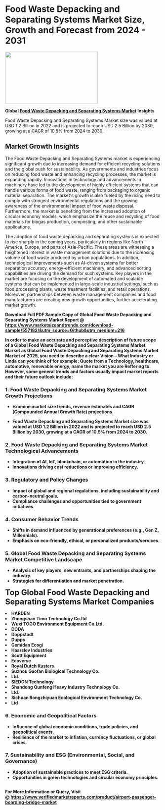 <H1>Food Waste Depacking and Separating Systems Market Size, Growth and Forecast from 2024 - 2031</H1><img class="aligncenter size-medium wp-image-584254" src="https://thirdeyenews.in/wp-content/uploads/2024/09/Global-Market-Research-300x168.jpeg" alt="" width="300" height="168" /><p><strong>Global&nbsp;<a href="https://www.marketsizeandtrends.com/download-sample/557182/&amp;utm_source=Github&utm_medium=216">Food Waste Depacking and Separating Systems Market</a> Insights</strong></p><p>Food Waste Depacking and Separating Systems Market size was valued at USD 1.2 Billion in 2022 and is projected to reach USD 2.5 Billion by 2030, growing at a CAGR of 10.5% from 2024 to 2030.</p><p><h2>Market Growth Insights</h2> <p>The Food Waste Depacking and Separating Systems market is experiencing significant growth due to increasing demand for efficient recycling solutions and the global push for sustainability. As governments and industries focus on reducing food waste and enhancing recycling processes, the market is expanding rapidly. Innovations in technology and advancements in machinery have led to the development of highly efficient systems that can handle various forms of food waste, ranging from packaging to organic material separation. The market's growth is also fueled by the rising need to comply with stringent environmental regulations and the growing awareness of the environmental impact of food waste disposal. Furthermore, the market is benefiting from the increased adoption of circular economy models, which emphasize the reuse and recycling of food materials for biogas production, composting, and other sustainable applications.</p> <p><strong></strong></p> <p>The adoption of food waste depacking and separating systems is expected to rise sharply in the coming years, particularly in regions like North America, Europe, and parts of Asia-Pacific. These areas are witnessing a heightened interest in waste management solutions due to the increasing volume of food waste produced by urban populations. In addition, technological improvements such as AI-driven systems for better separation accuracy, energy-efficient machinery, and advanced sorting capabilities are driving the demand for such systems. Key players in the market are focusing on the development of automated and scalable systems that can be implemented in large-scale industrial settings, such as food processing plants, waste treatment facilities, and retail operations. Moreover, partnerships between waste management companies and food manufacturers are creating new growth opportunities, further accelerating market growth. <p><strong></p><p><span class=""><strong>Download Full PDF Sample Copy of Global Food Waste Depacking and Separating Systems Market Report</strong> @ <a href="https://www.marketsizeandtrends.com/download-sample/557182/&amp;utm_source=Github&utm_medium=216" target="_blank">https://www.marketsizeandtrends.com/download-sample/557182/&amp;utm_source=Github&utm_medium=216</a></span></p><p>In order to make an accurate and perceptive description of future scope of a Global&nbsp;Food Waste Depacking and Separating Systems Market Market as Global&nbsp;Food Waste Depacking and Separating Systems Market Market of 2025, you need to describe a clear Vision &ndash; What Industry or Linda can you think of for example: Quote from a Technology, healthcare, automotive, renewable energy, name the market you are Reffering to. However, some general trends and factors usually impact market reports and their future outlook include:</p><h3>1.&nbsp;<strong>Food Waste Depacking and Separating Systems Market Growth Projections</strong></h3><ul><li>Examine market size trends, revenue estimates and CAGR (Compounded Annual Growth Rate) projections.</li><li><p>Food Waste Depacking and Separating Systems Market size was valued at USD 1.2 Billion in 2022 and is projected to reach USD 2.5 Billion by 2030, growing at a CAGR of 10.5% from 2024 to 2030.</p></li></ul><h3>2.&nbsp;<strong>Food Waste Depacking and Separating Systems Market Technological Advancements</strong></h3><ul><li>Integration of AI, IoT, blockchain, or automation in the industry.</li><li>Innovations driving cost reductions or improving efficiency.</li></ul><h3>3.&nbsp;<strong>Regulatory and Policy Changes</strong></h3><ul><li>Impact of global and regional regulations, including sustainability and carbon-neutral goals.</li><li>Compliance challenges and opportunities tied to government initiatives.</li></ul><h3>4.&nbsp;<strong>Consumer Behavior Trends</strong></h3><ul><li>Shifts in demand influenced by generational preferences (e.g., Gen Z, Millennials).</li><li>Emphasis on eco-friendly, ethical, or personalized products/services.</li></ul><h3>5.&nbsp;<strong>Global Food Waste Depacking and Separating Systems Market Competitive Landscape</strong></h3><ul><li>Analysis of key players, new entrants, and partnerships shaping the industry.</li><li>Strategies for differentiation and market penetration.</li></ul><p data-pm-slice="1 1 []"><span style="color: inherit; font-family: inherit; font-size: 25px;">Top Global Food Waste Depacking and Separating Systems Market Companies</span></p><div class="" data-test-id=""><p><li>HARDEN</li><li> Zhongshan Timo Technology Co.ltd</li><li> Wuxi TOGO Environment Equipment Co.Ltd.</li><li> DODA</li><li> Doppstadt</li><li> Dupps</li><li> Gemidan Ecogi</li><li> Haarslev Industries</li><li> Scott Equipment</li><li> Ecoverse</li><li> Royal Dutch Kusters</li><li> Suzhou Gaofan Biological Technology Co.</li><li> Ltd.</li><li> SIEDON Technology</li><li> Shandong Qunfeng Heavy Industry Technology Co.</li><li> Ltd.</li><li> Sichuan Rongzhiyuan Ecological Environment Technology Co.</li><li> Ltd</li></p></div><h3>6.&nbsp;<strong>Economic and Geopolitical Factors</strong></h3><ul><li>Influence of global economic conditions, trade policies, and geopolitical events.</li><li>Resilience of the market to inflation, currency fluctuations, or global crises.</li></ul><h3>7.&nbsp;<strong>Sustainability and ESG (Environmental, Social, and Governance)</strong></h3><ul><li>Adoption of sustainable practices to meet ESG criteria.</li><li>Opportunities in green technologies and circular economy principles.</li></ul><h2><strong style="font-size: 14px;">For More Information or Query, Visit @&nbsp;</strong><a style="background-color: #ffffff; font-size: 14px;" href="https://www.marketsizeandtrends.com/report/food-waste-depacking-and-separating-systems-market/" target="_blank">https://www.verifiedmarketreports.com/product/airport-passenger-boarding-bridge-market</a></h2>
